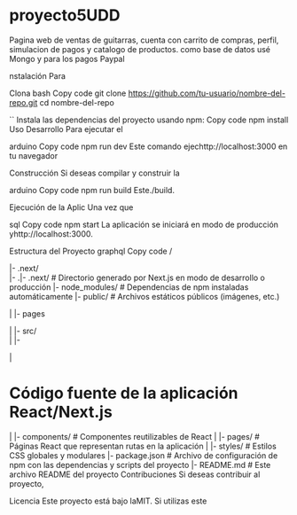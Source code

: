 # proyecto5UDD
Pagina web de ventas de guitarras, cuenta con carrito de compras, perfil, simulacion de pagos y catalogo de productos.
como base de datos usé Mongo y para los pagos Paypal

 
nstalación
Para

Clona
bash
Copy code
git clone https://github.com/tu-usuario/nombre-del-repo.git
cd nombre-del-repo

``
Instala las dependencias del proyecto usando npm:
Copy code
npm install
Uso
Desarrollo
Para ejecutar el

arduino
Copy code
npm run dev
Este comando ejechttp://localhost:3000 en tu navegador

Construcción
Si deseas compilar y construir la

arduino
Copy code
npm run build
Este./build.

Ejecución de la Aplic
Una vez que

sql
Copy code
npm start
La aplicación se iniciará en modo de producción yhttp://localhost:3000.

Estructura del Proyecto
graphql
Copy code
/

|- .next/           
|- .|- .next/           # Directorio generado por Next.js en modo de desarrollo o producción
|- node_modules/    # Dependencias de npm instaladas automáticamente
|- public/          # Archivos estáticos públicos (imágenes, etc.)

|  |- pages

|
|- src/             
|  |-

|
# Código fuente de la aplicación React/Next.js
|  |- components/   # Componentes reutilizables de React
|  |- pages/        # Páginas React que representan rutas en la aplicación
|  |- styles/       # Estilos CSS globales y modulares
|- package.json     # Archivo de configuración de npm con las dependencias y scripts del proyecto
|- README.md        # Este archivo README del proyecto
Contribuciones
Si deseas contribuir al proyecto,

Licencia
Este proyecto está bajo laMIT. Si utilizas este




